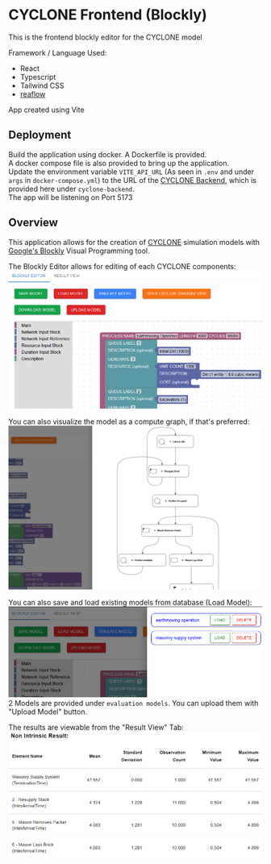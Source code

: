 # CYCLONE Frontend (Blockly)

This is the frontend blockly editor for the CYCLONE model

Framework / Language Used:
- React
- Typescript
- Tailwind CSS
- [reaflow](https://github.com/reaviz/reaflow)

App created using Vite

## Deployment

Build the application using docker. A Dockerfile is provided.\
A docker compose file is also provided to bring up the application.\
Update the environment variable `VITE_API_URL` (As seen in `.env` and under `args` in `docker-compose.yml`) to the URL of the [CYCLONE Backend](https://github.com/flyrobot27/cyclone-backend), which is provided here under `cyclone-backend`.\
The app will be listening on Port 5173

## Overview
This application allows for the creation of [CYCLONE](https://engineering.purdue.edu/CEM/people/Personal/Halpin/Sim/index_html) simulation models with [Google's Blockly](https://github.com/google/blockly) Visual Programming tool.

The Blockly Editor allows for editing of each CYCLONE components:\
![Editor](images/main_editor.png)

You can also visualize the model as a compute graph, if that's preferred:\
![Visual](images/visual.png)

You can also save and load existing models from database (Load Model):\
![Load Model](images/load_model.png)\
2 Models are provided under `evaluation models`. You can upload them with "Upload Model" button.

The results are viewable from the "Result View" Tab:\
![Result](images/result_view.png)
